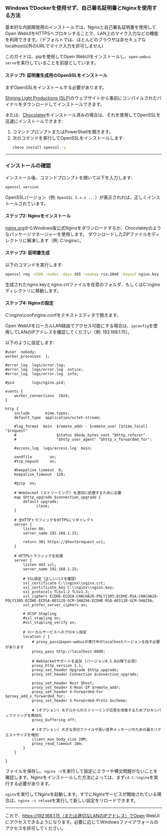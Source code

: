 ### WindowsでDockerを使用せず、自己署名証明書とNginxを使用する方法

基本的な内部開発用のインストールでは、Nginxと自己署名証明書を使用してOpen WebUIをHTTPSへプロキシすることで、LAN上のマイク入力などの機能を利用できます。（デフォルトでは、ほとんどのブラウザは非セキュアなlocalhost以外のURLでマイク入力を許可しません）

このガイドは、pipを使用してOpen WebUIをインストールし、`open-webui serve`を実行していることを前提としています。

#### ステップ1: 証明書生成用のOpenSSLをインストール

まずOpenSSLをインストールする必要があります。

[Shining Light Productions (SLP)](https://slproweb.com/)のウェブサイトから事前にコンパイルされたバイナリをダウンロードしてインストールできます。

または、[Chocolatey](https://chocolatey.org/)をインストール済みの場合は、それを使用してOpenSSLを迅速にインストールできます:

1. コマンドプロンプトまたはPowerShellを開きます。
2. 次のコマンドを実行してOpenSSLをインストールします:
   ```bash
   choco install openssl -y
   ```

---

### **インストールの確認**
インストール後、コマンドプロンプトを開いて以下を入力します:
```bash
openssl version
```
OpenSSLバージョン（例: `OpenSSL 3.x.x ...`）が表示されれば、正しくインストールされています。

#### ステップ2: Nginxをインストール

[nginx.org](https://nginx.org)からWindows版公式Nginxをダウンロードするか、Chocolateyのようなパッケージマネージャーを使用します。
 ダウンロードしたZIPファイルをディレクトリに解凍します（例: C:\nginx）。

#### ステップ3: 証明書生成

以下のコマンドを実行します:

```bash
openssl req -x509 -nodes -days 365 -newkey rsa:2048 -keyout nginx.key -out nginx.crt
```

生成されたnginx.keyとnginx.crtファイルを任意のフォルダ、もしくはC:\nginxディレクトリに移動します。

#### ステップ4: Nginxの設定

C:\nginx\conf\nginx.confをテキストエディタで開きます。

Open WebUIをローカルLAN経由でアクセス可能にする場合は、`ipconfig`を使用してLANのIPアドレスを確認してください（例: 192.168.1.15）。

以下のように設定します:

```
#user  nobody;
worker_processes  1;

#error_log  logs/error.log;
#error_log  logs/error.log  notice;
#error_log  logs/error.log  info;

#pid        logs/nginx.pid;

events {
    worker_connections  1024;
}

http {
    include       mime.types;
    default_type  application/octet-stream;

    #log_format  main  $remote_addr - $remote_user [$time_local] "$request" 
    #                  $status $body_bytes_sent "$http_referer" 
    #                  "$http_user_agent" "$http_x_forwarded_for";

    #access_log  logs/access.log  main;

    sendfile        on;
    #tcp_nopush     on;

    #keepalive_timeout  0;
    keepalive_timeout  120;

    #gzip  on;

    # WebSocket (ストリーミング) を適切に処理するために必要
    map $http_upgrade $connection_upgrade {
        default upgrade;
              close;
    }

    # 全HTTPトラフィックをHTTPSにリダイレクト
    server {
        listen 80;
        server_name 192.168.1.15;

        return 301 https://$host$request_uri;
    }

    # HTTPSトラフィックを処理
    server {
        listen 443 ssl;
        server_name 192.168.1.15;

        # SSL設定（正しいパスを確認）
        ssl_certificate C:\\nginx\\nginx.crt;
        ssl_certificate_key C:\\nginx\\nginx.key;
        ssl_protocols TLSv1.2 TLSv1.3;
        ssl_ciphers ECDHE-ECDSA-CHACHA20-POLY1305:ECDHE-RSA-CHACHA20-POLY1305:ECDHE-ECDSA-AES128-GCM-SHA256:ECDHE-RSA-AES128-GCM-SHA256;
        ssl_prefer_server_ciphers on;

        # OCSP Stapling
        #ssl_stapling on;
        #ssl_stapling_verify on;

        # ローカルサービスへのプロキシ設定
        location / {
            # proxy_passはopen-webuiの実行中のlocalhostバージョンを指す必要があります
            proxy_pass http://localhost:8080;

            # WebSocketサポートを追加 (バージョン0.5.0以降で必須)
            proxy_http_version 1.1;
            proxy_set_header Upgrade $http_upgrade;
            proxy_set_header Connection $connection_upgrade;

            proxy_set_header Host $host;
            proxy_set_header X-Real-IP $remote_addr;
            proxy_set_header X-Forwarded-For $proxy_add_x_forwarded_for;
            proxy_set_header X-Forwarded-Proto $scheme;

            # (オプション) モデルからのストリーミング応答を改善するためプロキシバッファリングを無効化
            proxy_buffering off;

            # (オプション) 大きな添付ファイルや長い音声メッセージのための最大リクエストサイズを増加
            client_max_body_size 20M;
            proxy_read_timeout 10m;
        }
    }

}
```

ファイルを保存し、`nginx -t`を実行して設定にエラーや構文問題がないことを確認します。Nginxをインストールした方法によっては、まず`cd C:\nginx`を実行する必要があります。

`nginx`を実行してNginxを起動します。すでにNginxサービスが開始されている場合は、`nginx -s reload`を実行して新しい設定をリロードできます。

---

これで、https://192.168.1.15（または適切なLANのIPアドレス）でOpen WebUIにアクセスできるようになります。必要に応じてWindowsファイアウォールのアクセスを許可してください。
